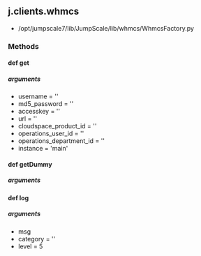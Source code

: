 ## j.clients.whmcs

- /opt/jumpscale7/lib/JumpScale/lib/whmcs/WhmcsFactory.py

### Methods

#### def get 
##### arguments

- username = ''
- md5_password = ''
- accesskey = ''
- url = ''
- cloudspace_product_id = ''
- operations_user_id = ''
- operations_department_id = ''
- instance = 'main'
#### def getDummy 
##### arguments

#### def log 
##### arguments

- msg
- category = ''
- level = 5
